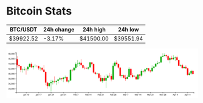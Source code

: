 # Bitcoin Stats

BTC/USDT|24h change|24h high|24h low|
|---|---|---|---|
|$39922.52|-3.17%|$41500.00|$39551.94|

<img src="./chart.svg">
